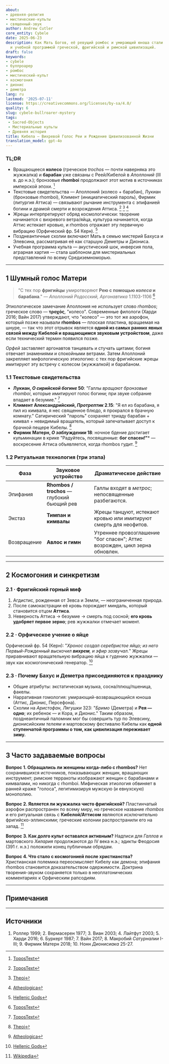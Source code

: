 ```yaml
---
about:
- древняя-религия
- мистические-культы
- священный-звук
author: Andrew Cutler
core_entity: Cybele
date: 2025-06-23
description: Как Мать Богов, её ревущий ромбос и умирающий юноша стали саундтреком
  и учебной программой греческой, фригийской и римской цивилизаций.
draft: false
keywords:
- cybele
- буллроарер
- ромбос
- мистический-культ
- космогония
- дионис
- деметра
lang: ru
lastmod: '2025-07-11'
license: https://creativecommons.org/licenses/by-sa/4.0/
quality: 6
slug: cybele-bullroarer-mystery
tags:
 - Sacred-Objects
 - Мистериальные культы
 - Древняя история
title: Кибела — Вихревой Голос Реи и Рождение Цивилизованной Жизни
translation_model: gpt-4o
---
```


### TL;DR
* Вращающееся **колесо** (греческое _trochos_ — почти наверняка это жужжалка) и **барабан** уже связаны с Реей/Кибелой в *Аполлоний* (III в. до н.э.); бронзовые **rhomboi** продолжают этот мотив в источниках имперской эпохи. [^oai1] 
* Текстовые свидетельства — Аполлоний (колесо + барабан), Лукиан (бронзовые rhomboi), Климент (инициатический пароль), Фирмик (литургия Аттиса) — связывают рычание инструмента с эпифанией богини и драмой смерти и возрождения Аттиса. [^oai2] [^oai3] [^oai4] 
* Жрецы интерпретируют обряд космологически: творение начинается с вихревого ветра/яйца, культура начинается, когда Аттис истекает кровью, и rhombos отражает эту первичную вибрацию (Орфический фр. 54 Керн). [^oai5] 
* Позднеантичные схолии включают Мать в семью мистерий Бахуса и Элевсина, рассматривая её как старшую Деметры и Диониса. 
* Учебная программа культа — акустический шок, инверсия пола, аграрная хартия — стала шаблоном для мистериальных представлений по всему Средиземноморью.

---

## 1 Шумный голос Матери

> "С тех пор **фригийцы** умиротворяют **Рею с помощью *колеса* и барабана**." — *Аполлоний Родосский, Аргонавтика* 1.1103-1106  [^oai1]

Этиологическое замечание Аполлония не использует слово _rhombos_; греческое слово — **τροχός**, "колесо". Современные филологи (Харди 2016; Вайн 2017) утверждают, что "колесо" — это тот же аэрофон, который позже называли **rhombos** — плоская пластина, вращаемая на шнуре, — так что этот отрывок является **одной из самых ранних явных связей между Кибелой и вращающимся звуковым устройством**, даже если технический термин появился позже.

*Орфей* заставляет аргонавтов танцевать и стучать щитами; богиня отвечает знамениями и спокойными ветрами. Затем Аполлоний закрепляет мифологическую этиологию: с тех пор фригийские жрецы имитируют эту встречу с колесом (жужжалкой) и барабаном.

### 1.1 Текстовые свидетельства

* **Лукиан, *О сирийской богине* 50**: "Галлы *вращают бронзовые rhomboi*, которые имитируют голос богини; при звуке собрание впадает в безумие."  [^oai2]  
* **Климент Александрийский, *Протрептик* 2.15**: "Я ел из барабана, я пил из кимвала, я нес священное блюдо, я прокрался в брачную комнату." Сатирический "пароль" сохраняет триаду барабан + кимвал + невидимый вращатель, который запечатывает доступ к брачной пещере Кибелы.  [^oai3]  
* **Фирмик Матерн, *О заблуждении* 18**: ночное бдение достигает кульминации в крике "Радуйтесь, посвященные: **бог спасен!"*** — воскресение Аттиса объявляется, когда rhombos гудит.  [^oai4]  

### 1.2 Ритуальная технология (три этапа)

| Фаза      | Звуковое устройство       | Драматическое действие |
|-----------|---------------------------|------------------------|
| Эпифания | **Rhombos / trochos** — глубокий бьющий рев | Галлы входят в *метрос*; непосвященные разбегаются. |
| Экстаз | **Тимпан и кимвалы** | Жрецы танцуют, истекают кровью или имитируют смерть для неофитов. |
| Возвращение | **Авлос и гимн** | Утреннее провозглашение "бог спасен"; Аттис возрожден, цикл зерна обновлен. |

---

## 2 Космогония и синкретизм

### 2.1 · Фригийский горный миф  
1. Агдистис, рожденная от Зевса и Земли, — неограниченная природа.  
2. После самокастрации её кровь порождает миндаль, который становится отцом **Аттиса**.  
3. Неверность Аттиса → безумие → смерть под сосной; **его кровь удобряет первое зерно**; рев жужжалки отмечает момент.

### 2.2 · Орфическое учение о яйце  
Орфический фр. 54 (Керн): "*Хронос создал серебристое яйцо; из него Первый-Рожденный выскочил **вихрем**, и эфир зазвучал.*" Жрецы приравнивают вращательную вибрацию яйца к гудению жужжалки — звук как космогонический генератор.  [^oai5]

### 2.3 · Почему Бахус и Деметра присоединяются к празднику 
* Общие атрибуты: экстатическая музыка, сосна/плющ/пшеница, факелы. 
* Нарративная гомология: умирающий-возвращающийся юноша (Аттис, Дионис, Персефона). 
* Схолии на *Аристофан, Лягушки* 323: "*Бримо* (Деметра) и **Рея — одно**; их ребенок — и Кора, и Дионис." Таким образом, позднеантичный паломник мог бы совершить тур по Элевсину, дионисийским *телеям* и мартовскому фестивалю Кибелы как **одной ступенчатой программы о том, как цивилизация переживает зиму.**

---

## 3 Часто задаваемые вопросы

**Вопрос 1. Обращались ли женщины когда-либо с rhombos?** 
Нет сохранившихся источников, показывающих женщин, вращающих инструмент; римские терракоты изображают женщин с барабанами и кимвалами, но никогда с rhomboi. Мифическая этиология обвиняет в ранней краже "голоса", легитимизируя мужскую (и евнухскую) монополию.

**Вопрос 2. Является ли жужжалка чисто фригийской?** 
Пластинчатый аэрофон распространен по всему миру, но греческое название _rhombos_ и его ритуальная связь с **Кибелой/Аттисом** являются исключительно фригийско-эллинскими; греческие колонии распространили его на запад. [^oai6]

**Вопрос 3. Как долго культ оставался активным?** 
Надписи для *Галлов* и мартовского *Хилария* продолжаются до IV века н.э.; эдикты Феодосия (391 г. н.э.) положили конец публичным обрядам.

**Вопрос 4. Что стало с космогонией после христианства?** 
Христианская полемика переосмысляет Кибелу как демона; эпифания rhombos становится доказательством одержимости. Доктрина творения-звуком сохраняется только в неоплатонических комментариях к Орфическим рапсодиям.

---

## Примечания 

[^oai1]: [ToposText](https://topostext.org/work/126)
[^oai2]: [ToposText](https://topostext.org/work/340)
[^oai3]: [Theoi](https://www.theoi.com/Text/ClementExhortation1.html)
[^oai4]: [Atheologica](https://atheologica.wordpress.com/2011/11/13/the-mystery-cults-christianity/)
[^oai5]: [Hellenic Gods](https://www.hellenicgods.org/orphic-rhapsodies------24)
[^oai6]: [Wikipedia](https://en.wikipedia.org/wiki/Bullroarer)
[^1]: *Аполлоний Родосский, Аргонавтика* 1.1103-1106, ред. Виан 2003. NB: греческое **τροχός** "колесо", не "rhombos". [^oai1] 
[^2]: Лукиан, *О сирийской богине* 50-51, греческий текст в Лайтфут 2003. [^oai2] 
[^3]: Климент Александрийский, *Протрептик* 2.15-17, пер. Баттерворт 1919. [^oai3] 
[^4]: Орфический фр. 54 Керн, текст + обсуждение в Харди 2016. [^oai5] 
[^5]: Схолии на *Аристофан, Лягушки* 323; ср. Диодор 3.62-63.

---

## Источники 
1. Роллер 1999; 2. Вермасерен 1977; 3. Виан 2003; 4. Лайтфут 2003; 5. Харди 2016; 6. Буркерт 1987; 7. Вайн 2017; 8. Макробий *Сатурналии* I-III; 9. Фирмик Матерн 2018; 10. Нонн *Дионисиака* 25-27.